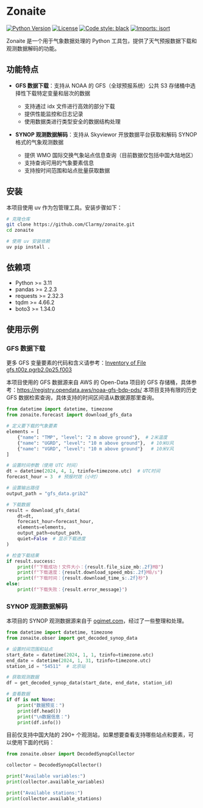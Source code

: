 # Zonaite

[![Python Version](https://img.shields.io/badge/python-3.11+-blue.svg)](https://www.python.org/downloads/)
[![License](https://img.shields.io/badge/license-MIT-green.svg)](LICENSE)
[![Code style: black](https://img.shields.io/badge/code%20style-black-000000.svg)](https://github.com/psf/black)
[![Imports: isort](https://img.shields.io/badge/%20imports-isort-%231674b1?style=flat&labelColor=ef8336)](https://pycqa.github.io/isort/)

Zonaite 是一个用于气象数据处理的 Python 工具包，提供了天气预报数据下载和观测数据解码的功能。

## 功能特点

- **GFS 数据下载**：支持从 NOAA 的 GFS（全球预报系统）公共 S3 存储桶中选择性下载特定变量和层次的数据
  - 支持通过 idx 文件进行高效的部分下载
  - 提供性能监控和日志记录
  - 使用数据类进行类型安全的数据结构处理

- **SYNOP 观测数据解码**：支持从 Skyviewor 开放数据平台获取和解码 SYNOP 格式的气象观测数据
  - 提供 WMO 国际交换气象站点信息查询（目前数据仅包括中国大陆地区）
  - 支持查询可用的气象要素信息
  - 支持按时间范围和站点批量获取数据

## 安装

本项目使用 uv 作为包管理工具。安装步骤如下：

```bash
# 克隆仓库
git clone https://github.com/Clarmy/zonaite.git
cd zonaite

# 使用 uv 安装依赖
uv pip install .
```

## 依赖项

- Python >= 3.11
- pandas >= 2.2.3
- requests >= 2.32.3
- tqdm >= 4.66.2
- boto3 >= 1.34.0

## 使用示例

### GFS 数据下载

更多 GFS 变量要素的代码和含义请参考：[Inventory of File gfs.t00z.pgrb2.0p25.f003](https://www.nco.ncep.noaa.gov/pmb/products/gfs/gfs.t00z.pgrb2.0p25.f003.shtml)

本项目使用的 GFS 数据源来自 AWS 的 Open-Data 项目的 GFS 存储桶，具体参考：https://registry.opendata.aws/noaa-gfs-bdp-pds/
本项目支持有限的历史 GFS 数据检索查询，具体支持的时间区间请从数据源那里查询。

```python
from datetime import datetime, timezone
from zonaite.forecast import download_gfs_data

# 定义要下载的气象要素
elements = [
    {"name": "TMP", "level": "2 m above ground"},  # 2米温度
    {"name": "UGRD", "level": "10 m above ground"},  # 10米U风
    {"name": "VGRD", "level": "10 m above ground"}   # 10米V风
]

# 设置时间参数（使用 UTC 时间）
dt = datetime(2024, 4, 1, tzinfo=timezone.utc)  # UTC时间
forecast_hour = 3  # 预报时效（小时）

# 设置输出路径
output_path = "gfs_data.grib2"

# 下载数据
result = download_gfs_data(
    dt=dt,
    forecast_hour=forecast_hour,
    elements=elements,
    output_path=output_path,
    quiet=False  # 显示下载进度
)

# 检查下载结果
if result.success:
    print(f"下载成功！文件大小：{result.file_size_mb:.2f}MB")
    print(f"下载速度：{result.download_speed_mbs:.2f}MB/s")
    print(f"下载时间：{result.download_time_s:.2f}秒")
else:
    print(f"下载失败：{result.error_message}")
```

### SYNOP 观测数据解码

本项目的 SYNOP 观测数据源来自于 [ogimet.com](https://www.ogimet.com/)，经过了一些整理和处理。

```python
from datetime import datetime, timezone
from zonaite.obser import get_decoded_synop_data

# 设置时间范围和站点
start_date = datetime(2024, 1, 1, tzinfo=timezone.utc)
end_date = datetime(2024, 1, 31, tzinfo=timezone.utc)
station_id = "54511"  # 北京站

# 获取观测数据
df = get_decoded_synop_data(start_date, end_date, station_id)

# 查看数据
if df is not None:
    print("数据预览：")
    print(df.head())
    print("\n数据信息：")
    print(df.info())
```

目前仅支持中国大陆的 290+ 个观测站，如果想要查看支持哪些站点和要素，可以使用下面的代码：

```python
from zonaite.obser import DecodedSynopCollector

collector = DecodedSynopCollector()

print("Available variables:")
print(collector.available_variables)

print("Available stations:")
print(collector.available_stations)
```
